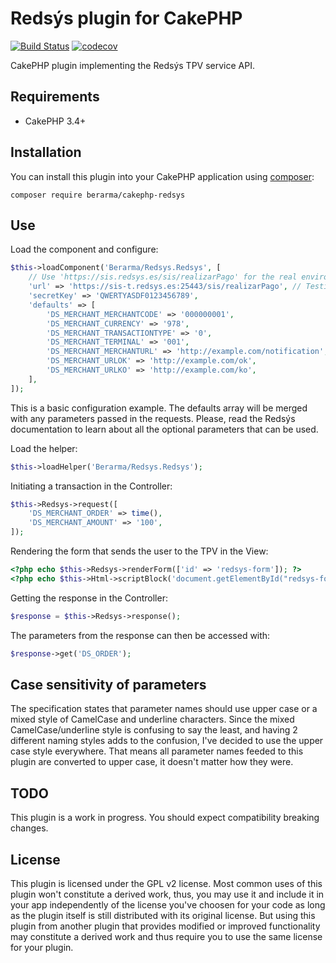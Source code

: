 # Redsýs plugin for CakePHP

[![Build Status](https://travis-ci.com/berarma/cakephp-redsys.svg?branch=master)](https://travis-ci.com/berarma/cakephp-redsys)
[![codecov](https://codecov.io/gh/berarma/cakephp-redsys/branch/master/graph/badge.svg)](https://codecov.io/gh/berarma/cakephp-redsys)

CakePHP plugin implementing the Redsýs TPV service API.

## Requirements

* CakePHP 3.4+

## Installation

You can install this plugin into your CakePHP application using [composer](http://getcomposer.org):

```
composer require berarma/cakephp-redsys
```

## Use

Load the component and configure:

```php
$this->loadComponent('Berarma/Redsys.Redsys', [
    // Use 'https://sis.redsys.es/sis/realizarPago' for the real environment
    'url' => 'https://sis-t.redsys.es:25443/sis/realizarPago', // Testing
    'secretKey' => 'QWERTYASDF0123456789',
    'defaults' => [
        'DS_MERCHANT_MERCHANTCODE' => '000000001',
        'DS_MERCHANT_CURRENCY' => '978',
        'DS_MERCHANT_TRANSACTIONTYPE' => '0',
        'DS_MERCHANT_TERMINAL' => '001',
        'DS_MERCHANT_MERCHANTURL' => 'http://example.com/notification',
        'DS_MERCHANT_URLOK' => 'http://example.com/ok',
        'DS_MERCHANT_URLKO' => 'http://example.com/ko',
    ],
]);
```

This is a basic configuration example. The defaults array will be merged with
any parameters passed in the requests. Please, read the Redsýs documentation to
learn about all the optional parameters that can be used.

Load the helper:

```php
$this->loadHelper('Berarma/Redsys.Redsys');
```

Initiating a transaction in the Controller:

```php
$this->Redsys->request([
    'DS_MERCHANT_ORDER' => time(),
    'DS_MERCHANT_AMOUNT' => '100',
]);
```

Rendering the form that sends the user to the TPV in the View:

```php
<?php echo $this->Redsys->renderForm(['id' => 'redsys-form']); ?>
<?php echo $this->Html->scriptBlock('document.getElementById("redsys-form").submit();'); ?>
```

Getting the response in the Controller:

```php
$response = $this->Redsys->response();
```

The parameters from the response can then be accessed with:

```php
$response->get('DS_ORDER');
```

## Case sensitivity of parameters

The specification states that parameter names should use upper case or a mixed
style of CamelCase and underline characters. Since the mixed
CamelCase/underline style is confusing to say the least, and having 2 different
naming styles adds to the confusion, I've decided to use the upper case style
everywhere. That means all parameter names feeded to this plugin are converted
to upper case, it doesn't matter how they were.

## TODO

This plugin is a work in progress. You should expect compatibility breaking
changes.

## License

This plugin is licensed under the GPL v2 license. Most common uses of this
plugin won't constitute a derived work, thus, you may use it and include it in
your app independently of the license you've choosen for your code as long as
the plugin itself is still distributed with its original license. But using
this plugin from another plugin that provides modified or improved
functionality may constitute a derived work and thus require you to use the
same license for your plugin.

